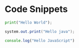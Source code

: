 # Code Snippets

```python
print("Hello World");
```

```java
system.out.print("Hello java");
```

```javascript
console.log("Hello JavaScript")
```